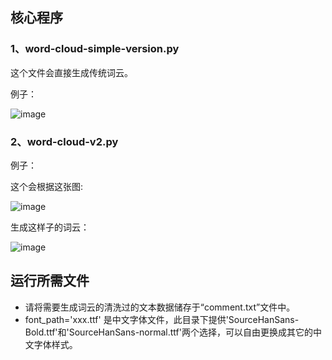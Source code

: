 ## 核心程序

### 1、word-cloud-simple-version.py
这个文件会直接生成传统词云。

例子：


![image](http://github.com//rio26/weibo-comments-word-cloud/tree/master/3-word-cloud/result-from-simple-version.png)

### 2、word-cloud-v2.py

例子：


这个会根据这张图:

![image](http://github.com//rio26/weibo-comments-word-cloud/tree/master/3-word-cloud/j2.png)

生成这样子的词云：

![image](http://github.com//rio26/weibo-comments-word-cloud/tree/master/3-word-cloud/result-from-v2.png)


## 运行所需文件

- 请将需要生成词云的清洗过的文本数据储存于“comment.txt”文件中。
- font_path='xxx.ttf' 是中文字体文件，此目录下提供'SourceHanSans-Bold.ttf'和'SourceHanSans-normal.ttf'两个选择，可以自由更换成其它的中文字体样式。